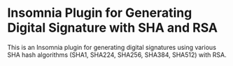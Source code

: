 # Insomnia Plugin for Generating Digital Signature with SHA and RSA

This is an Insomnia plugin for generating digital signatures using various SHA hash algorithms (SHA1, SHA224, SHA256, SHA384, SHA512) with RSA.
